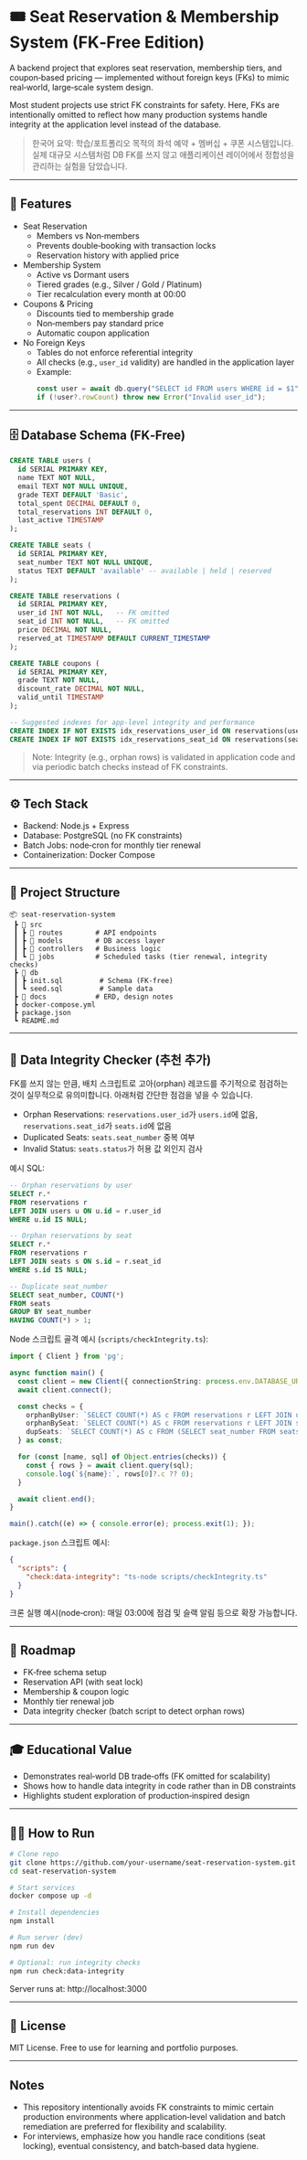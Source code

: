 # 🎟️ Seat Reservation & Membership System (FK‑Free Edition)

A backend project that explores seat reservation, membership tiers, and coupon‑based pricing — implemented without foreign keys (FKs) to mimic real‑world, large‑scale system design.

Most student projects use strict FK constraints for safety. Here, FKs are intentionally omitted to reflect how many production systems handle integrity at the application level instead of the database.

> 한국어 요약: 학습/포트폴리오 목적의 좌석 예약 + 멤버십 + 쿠폰 시스템입니다. 실제 대규모 시스템처럼 DB FK를 쓰지 않고 애플리케이션 레이어에서 정합성을 관리하는 실험을 담았습니다.

---

## 🚀 Features

- Seat Reservation
  - Members vs Non‑members
  - Prevents double‑booking with transaction locks
  - Reservation history with applied price
- Membership System
  - Active vs Dormant users
  - Tiered grades (e.g., Silver / Gold / Platinum)
  - Tier recalculation every month at 00:00
- Coupons & Pricing
  - Discounts tied to membership grade
  - Non‑members pay standard price
  - Automatic coupon application
- No Foreign Keys
  - Tables do not enforce referential integrity
  - All checks (e.g., `user_id` validity) are handled in the application layer
  - Example:
    ```js
    const user = await db.query("SELECT id FROM users WHERE id = $1", [userId]);
    if (!user?.rowCount) throw new Error("Invalid user_id");
    ```

---

## 🗄️ Database Schema (FK‑Free)

```sql
CREATE TABLE users (
  id SERIAL PRIMARY KEY,
  name TEXT NOT NULL,
  email TEXT NOT NULL UNIQUE,
  grade TEXT DEFAULT 'Basic',
  total_spent DECIMAL DEFAULT 0,
  total_reservations INT DEFAULT 0,
  last_active TIMESTAMP
);

CREATE TABLE seats (
  id SERIAL PRIMARY KEY,
  seat_number TEXT NOT NULL UNIQUE,
  status TEXT DEFAULT 'available' -- available | held | reserved
);

CREATE TABLE reservations (
  id SERIAL PRIMARY KEY,
  user_id INT NOT NULL,   -- FK omitted
  seat_id INT NOT NULL,   -- FK omitted
  price DECIMAL NOT NULL,
  reserved_at TIMESTAMP DEFAULT CURRENT_TIMESTAMP
);

CREATE TABLE coupons (
  id SERIAL PRIMARY KEY,
  grade TEXT NOT NULL,
  discount_rate DECIMAL NOT NULL,
  valid_until TIMESTAMP
);

-- Suggested indexes for app‑level integrity and performance
CREATE INDEX IF NOT EXISTS idx_reservations_user_id ON reservations(user_id);
CREATE INDEX IF NOT EXISTS idx_reservations_seat_id ON reservations(seat_id);
```

> Note: Integrity (e.g., orphan rows) is validated in application code and via periodic batch checks instead of FK constraints.

---

## ⚙️ Tech Stack

- Backend: Node.js + Express
- Database: PostgreSQL (no FK constraints)
- Batch Jobs: node‑cron for monthly tier renewal
- Containerization: Docker Compose

---

## 📂 Project Structure

```
📦 seat-reservation-system
 ┣ 📂 src
 ┃ ┣ 📂 routes        # API endpoints
 ┃ ┣ 📂 models        # DB access layer
 ┃ ┣ 📂 controllers   # Business logic
 ┃ ┗ 📂 jobs          # Scheduled tasks (tier renewal, integrity checks)
 ┣ 📂 db
 ┃ ┣ init.sql         # Schema (FK-free)
 ┃ ┗ seed.sql         # Sample data
 ┣ 📂 docs            # ERD, design notes
 ┣ docker-compose.yml
 ┣ package.json
 ┗ README.md
```

---

## 🧪 Data Integrity Checker (추천 추가)

FK를 쓰지 않는 만큼, 배치 스크립트로 고아(orphan) 레코드를 주기적으로 점검하는 것이 실무적으로 유의미합니다. 아래처럼 간단한 점검을 넣을 수 있습니다.

- Orphan Reservations: `reservations.user_id`가 `users.id`에 없음, `reservations.seat_id`가 `seats.id`에 없음
- Duplicated Seats: `seats.seat_number` 중복 여부
- Invalid Status: `seats.status`가 허용 값 외인지 검사

예시 SQL:

```sql
-- Orphan reservations by user
SELECT r.*
FROM reservations r
LEFT JOIN users u ON u.id = r.user_id
WHERE u.id IS NULL;

-- Orphan reservations by seat
SELECT r.*
FROM reservations r
LEFT JOIN seats s ON s.id = r.seat_id
WHERE s.id IS NULL;

-- Duplicate seat_number
SELECT seat_number, COUNT(*)
FROM seats
GROUP BY seat_number
HAVING COUNT(*) > 1;
```

Node 스크립트 골격 예시 (`scripts/checkIntegrity.ts`):

```ts
import { Client } from 'pg';

async function main() {
  const client = new Client({ connectionString: process.env.DATABASE_URL });
  await client.connect();

  const checks = {
    orphanByUser: `SELECT COUNT(*) AS c FROM reservations r LEFT JOIN users u ON u.id = r.user_id WHERE u.id IS NULL`,
    orphanBySeat: `SELECT COUNT(*) AS c FROM reservations r LEFT JOIN seats s ON s.id = r.seat_id WHERE s.id IS NULL`,
    dupSeats: `SELECT COUNT(*) AS c FROM (SELECT seat_number FROM seats GROUP BY seat_number HAVING COUNT(*)>1) t`,
  } as const;

  for (const [name, sql] of Object.entries(checks)) {
    const { rows } = await client.query(sql);
    console.log(`${name}:`, rows[0]?.c ?? 0);
  }

  await client.end();
}

main().catch((e) => { console.error(e); process.exit(1); });
```

`package.json` 스크립트 예시:

```json
{
  "scripts": {
    "check:data-integrity": "ts-node scripts/checkIntegrity.ts"
  }
}
```

크론 실행 예시(node‑cron): 매일 03:00에 점검 및 슬랙 알림 등으로 확장 가능합니다.

---

## 📅 Roadmap

- FK‑free schema setup
- Reservation API (with seat lock)
- Membership & coupon logic
- Monthly tier renewal job
- Data integrity checker (batch script to detect orphan rows)

---

## 🎓 Educational Value

- Demonstrates real‑world DB trade‑offs (FK omitted for scalability)
- Shows how to handle data integrity in code rather than in DB constraints
- Highlights student exploration of production‑inspired design

---

## 🧑‍💻 How to Run

```bash
# Clone repo
git clone https://github.com/your-username/seat-reservation-system.git
cd seat-reservation-system

# Start services
docker compose up -d

# Install dependencies
npm install

# Run server (dev)
npm run dev

# Optional: run integrity checks
npm run check:data-integrity
```

Server runs at: http://localhost:3000

---

## 📜 License

MIT License. Free to use for learning and portfolio purposes.

---

## Notes

- This repository intentionally avoids FK constraints to mimic certain production environments where application‑level validation and batch remediation are preferred for flexibility and scalability.
- For interviews, emphasize how you handle race conditions (seat locking), eventual consistency, and batch‑based data hygiene.
